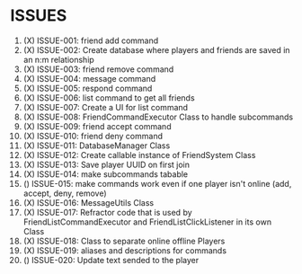 # ISSUES

1. (X) ISSUE-001: friend add command
2. (X) ISSUE-002: Create database where players and friends are saved in an n:m relationship
3. (X) ISSUE-003: friend remove command
4. (X) ISSUE-004: message command
5. (X) ISSUE-005: respond command
6. (X) ISSUE-006: list command to get all friends
7. (X) ISSUE-007: Create a UI for list command
8. (X) ISSUE-008: FriendCommandExecutor Class to handle subcommands
9. (X) ISSUE-009: friend accept command
10. (X) ISSUE-010: friend deny command
11. (X) ISSUE-011: DatabaseManager Class
12. (X) ISSUE-012: Create callable instance of FriendSystem Class
13. (X) ISSUE-013: Save player UUID on first join
14. (X) ISSUE-014: make subcommands tabable
15. () ISSUE-015: make commands work even if one player isn't online (add, accept, deny, remove)
16. (X) ISSUE-016: MessageUtils Class
17. (X) ISSUE-017: Refractor code that is used by FriendListCommandExecutor and FriendListClickListener in its own Class
18. (X) ISSUE-018: Class to separate online offline Players
19. (X) ISSUE-019: aliases and descriptions for commands
20. () ISSUE-020: Update text sended to the player